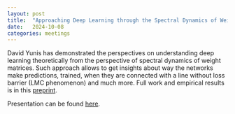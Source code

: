 ```yaml
---
layout: post
title:  "Approaching Deep Learning through the Spectral Dynamics of Weights"
date:   2024-10-08
categories: meetings
---
```


David Yunis has demonstrated the perspectives on understanding deep learning theoretically from the perspective 
of spectral dynamics of weight matrices. Such approach allows to get insights about way the networks make 
predictions, trained, when they are connected with a line without loss barrier (LMC phenomenon) and much more.
Full work and empirical results is in this [preprint](https://arxiv.org/abs/2408.11804).

Presentation can be found [here](https://drive.google.com/file/d/1StcVRor1SEDAmzkuEOcyQAifX8OplqPo/view?usp=drive_link).